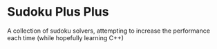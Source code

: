 # Sudoku Plus Plus
A collection of sudoku solvers, attempting to increase the performance each time (while hopefully learning C++)